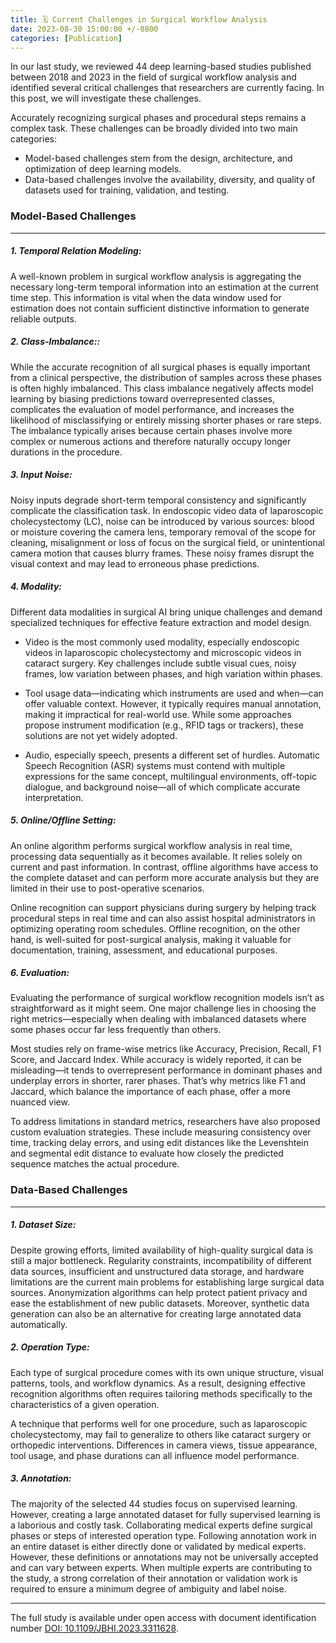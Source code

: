 ```yaml
---
title: 🗓️ Current Challenges in Surgical Workflow Analysis 
date: 2023-08-30 15:00:00 +/-0800
categories: [Publication]
---
```


In our last study, we reviewed 44 deep learning-based studies published between 2018 and 2023 in the field of surgical workflow analysis and identified several critical challenges that researchers are currently facing. In this post, we will investigate these challenges.

Accurately recognizing surgical phases and procedural steps remains a complex task. These challenges can be broadly divided into two main categories:

- Model-based challenges stem from the design, architecture, and optimization of deep learning models.
- Data-based challenges involve the availability, diversity, and quality of datasets used for training, validation, and testing. 


### Model-Based Challenges
---

##### **1. Temporal Relation Modeling:** 

A well-known problem in surgical workflow analysis is aggregating the necessary long-term temporal information into an estimation at the current time step. This information is vital when the data window used for estimation does not contain sufficient distinctive information to generate reliable outputs.

##### **2. Class-Imbalance::**

While the accurate recognition of all surgical phases is equally important from a clinical perspective, the distribution of samples across these phases is often highly imbalanced. This class imbalance negatively affects model learning by biasing predictions toward overrepresented classes, complicates the evaluation of model performance, and increases the likelihood of misclassifying or entirely missing shorter phases or rare steps. The imbalance typically arises because certain phases involve more complex or numerous actions and therefore naturally occupy longer durations in the procedure.

##### **3. Input Noise:**

Noisy inputs degrade short-term temporal consistency and significantly complicate the classification task. In endoscopic video data of laparoscopic cholecystectomy (LC), noise can be introduced by various sources: blood or moisture covering the camera lens, temporary removal of the scope for cleaning, misalignment or loss of focus on the surgical field, or unintentional camera motion that causes blurry frames. These noisy frames disrupt the visual context and may lead to erroneous phase predictions.

##### **4. Modality:**

Different data modalities in surgical AI bring unique challenges and demand specialized techniques for effective feature extraction and model design.

- Video is the most commonly used modality, especially endoscopic videos in laparoscopic cholecystectomy and microscopic videos in cataract surgery. Key challenges include subtle visual cues, noisy frames, low variation between phases, and high variation within phases.

- Tool usage data—indicating which instruments are used and when—can offer valuable context. However, it typically requires manual annotation, making it impractical for real-world use. While some approaches propose instrument modification (e.g., RFID tags or trackers), these solutions are not yet widely adopted.

- Audio, especially speech, presents a different set of hurdles. Automatic Speech Recognition (ASR) systems must contend with multiple expressions for the same concept, multilingual environments, off-topic dialogue, and background noise—all of which complicate accurate interpretation.

##### **5. Online/Offline Setting:**

An online algorithm performs surgical workflow analysis in real time, processing data sequentially as it becomes available. It relies solely on current and past information. In contrast, offline algorithms have access to the complete dataset and can perform more accurate analysis but they are limited in their use to post-operative scenarios.

Online recognition can support physicians during surgery by helping track procedural steps in real time and can also assist hospital administrators in optimizing operating room schedules. Offline recognition, on the other hand, is well-suited for post-surgical analysis, making it valuable for documentation, training, assessment, and educational purposes.

##### **6. Evaluation:**

Evaluating the performance of surgical workflow recognition models isn’t as straightforward as it might seem. One major challenge lies in choosing the right metrics—especially when dealing with imbalanced datasets where some phases occur far less frequently than others.

Most studies rely on frame-wise metrics like Accuracy, Precision, Recall, F1 Score, and Jaccard Index. While accuracy is widely reported, it can be misleading—it tends to overrepresent performance in dominant phases and underplay errors in shorter, rarer phases. That’s why metrics like F1 and Jaccard, which balance the importance of each phase, offer a more nuanced view.

To address limitations in standard metrics, researchers have also proposed custom evaluation strategies. These include measuring consistency over time, tracking delay errors, and using edit distances like the Levenshtein and segmental edit distance to evaluate how closely the predicted sequence matches the actual procedure.

### Data-Based Challenges
---

##### **1. Dataset Size:**

Despite growing efforts, limited availability of high-quality surgical data is still a major bottleneck. Regularity constraints, incompatibility of different data sources, insufficient and unstructured data storage, and hardware limitations are the current main problems for establishing large surgical data sources. Anonymization algorithms can help protect patient privacy and ease the establishment of new public datasets. Moreover, synthetic data generation can also be an alternative for creating large annotated data automatically.

##### **2. Operation Type:**

Each type of surgical procedure comes with its own unique structure, visual patterns, tools, and workflow dynamics. As a result, designing effective recognition algorithms often requires tailoring methods specifically to the characteristics of a given operation.

A technique that performs well for one procedure, such as laparoscopic cholecystectomy, may fail to generalize to others like cataract surgery or orthopedic interventions. Differences in camera views, tissue appearance, tool usage, and phase durations can all influence model performance.

##### **3. Annotation:**

The majority of the selected 44 studies focus on supervised learning. However, creating a large annotated dataset for fully supervised learning is a laborious and costly task. Collaborating medical experts define surgical phases or steps of interested operation type. Following annotation work in an entire dataset is either directly done or validated by medical experts. However, these definitions or annotations may not be universally accepted and can vary between experts. When multiple experts are contributing to the study, a strong correlation of their annotation or validation work is required to ensure a minimum degree of ambiguity and label noise.

----

The full study is available under open access with document identification number [DOI: 10.1109/JBHI.2023.3311628](https://ieeexplore.ieee.org/abstract/document/10238472).


